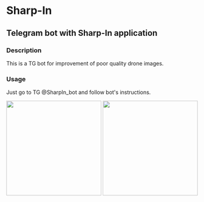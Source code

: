 # Sharp-In

## Telegram bot with Sharp-In application

### Description

This is a TG bot for improvement of poor quality drone images.

### Usage

Just go to TG @SharpIn_bot and follow bot's instructions.

<img src = "https://github.com/lacmus-foundation/sharp-in/blob/master/images/tg_img1.jpg" width="250"> <img src = "https://github.com/lacmus-foundation/sharp-in/blob/master/images/tg_img1.jpg" width="250">




 




